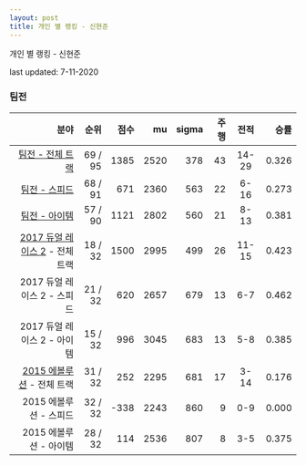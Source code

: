 ```yaml
---
layout: post
title: 개인 별 랭킹 - 신현준
---
```



개인 별 랭킹 - 신현준


last updated: 7-11-2020


### 팀전

| 분야 | 순위 | 점수 | mu | sigma | 주행 | 전적 | 승률 |
|---:|---:|---:|---:|---:|---:|:---:|---:|
| [팀전 - 전체 트랙](../team-full) | 69 / 95 | 1385 | 2520 | 378 | 43 | 14-29 | 0.326 |
| [팀전 - 스피드](../team-speed) | 68 / 91 | 671 | 2360 | 563 | 22 | 6-16 | 0.273 |
| [팀전 - 아이템](../team-item) | 57 / 90 | 1121 | 2802 | 560 | 21 | 8-13 | 0.381 |
| [2017 듀얼 레이스 2](../teams-t2017_1) - 전체 트랙 | 18 / 32 | 1500 | 2995 | 499 | 26 | 11-15 | 0.423 |
| 2017 듀얼 레이스 2 - 스피드 | 21 / 32 | 620 | 2657 | 679 | 13 | 6-7 | 0.462 |
| 2017 듀얼 레이스 2 - 아이템 | 15 / 32 | 996 | 3045 | 683 | 13 | 5-8 | 0.385 |
| [2015 에볼루션](../teams-t2015_1) - 전체 트랙 | 31 / 32 | 252 | 2295 | 681 | 17 | 3-14 | 0.176 |
| 2015 에볼루션 - 스피드 | 32 / 32 | -338 | 2243 | 860 | 9 | 0-9 | 0.000 |
| 2015 에볼루션 - 아이템 | 28 / 32 | 114 | 2536 | 807 | 8 | 3-5 | 0.375 |
